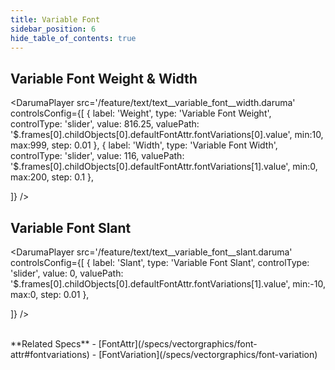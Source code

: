 ```yaml
---
title: Variable Font
sidebar_position: 6
hide_table_of_contents: true
---
```


## Variable Font Weight & Width

<DarumaPlayer
  src='/feature/text/text__variable_font__width.daruma'
  controlsConfig={[
    {
      label:  'Weight',
      type: 'Variable Font Weight',
      controlType: 'slider',
      value: 816.25,
      valuePath: '$.frames[0].childObjects[0].defaultFontAttr.fontVariations[0].value',
      min:10,
      max:999,
      step: 0.01
    },
    {
      label:  'Width',
      type: 'Variable Font Width',
      controlType: 'slider',
      value: 116,
      valuePath: '$.frames[0].childObjects[0].defaultFontAttr.fontVariations[1].value',
      min:0,
      max:200,
      step: 0.1
    },

  ]}
/>

## Variable Font Slant

<DarumaPlayer
  src='/feature/text/text__variable_font__slant.daruma'
  controlsConfig={[
    {
      label:  'Slant',
      type: 'Variable Font Slant',
      controlType: 'slider',
      value: 0,
      valuePath: '$.frames[0].childObjects[0].defaultFontAttr.fontVariations[1].value',
      min:-10,
      max:0,
      step: 0.01
    },

  ]}
/>

<br />
**Related Specs**
- [FontAttr](/specs/vectorgraphics/font-attr#fontvariations)
- [FontVariation](/specs/vectorgraphics/font-variation)
